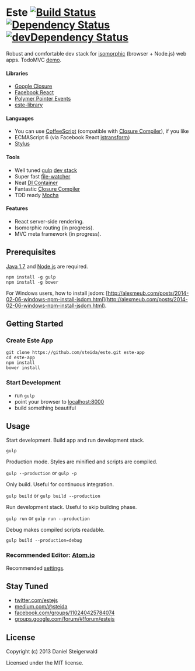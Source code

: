 # Este [![Build Status](https://secure.travis-ci.org/steida/este.png?branch=master)](http://travis-ci.org/steida/este) [![Dependency Status](https://david-dm.org/steida/este.png)](https://david-dm.org/steida/este) [![devDependency Status](https://david-dm.org/steida/este/dev-status.png)](https://david-dm.org/steida/este#info=devDependencies)

Robust and comfortable dev stack for [isomorphic](http://nerds.airbnb.com/isomorphic-javascript-future-web-apps/) (browser + Node.js) web apps. TodoMVC [demo](http://steida-este-todomvc.nodejitsu.com).

#### Libraries
  - [Google Closure](https://developers.google.com/closure/library/)
  - [Facebook React](http://facebook.github.io/react/)
  - [Polymer Pointer Events](http://www.polymer-project.org/platform/pointer-events.html)
  - [este-library](https://github.com/steida/este-library)

#### Languages
  - You can use [CoffeeScript](coffeescript.org) (compatible with [Closure Compiler](https://developers.google.com/closure/compiler/)), if you like
  - ECMAScript 6 (via Facebook React [jstransform](https://github.com/facebook/jstransform/tree/master/visitors/__tests__))
  - [Stylus](http://learnboost.github.io/stylus/)

#### Tools
  - Well tuned [gulp](gulpjs.com) [dev stack](https://github.com/steida/gulp-este)
  - Super fast [file-watcher](https://github.com/steida/este-watch)
  - Neat [DI Container](https://github.com/steida/gulp-closure-dicontainer)
  - Fantastic [Closure Compiler](https://developers.google.com/closure/compiler/)
  - TDD ready [Mocha](http://visionmedia.github.io/mocha)

#### Features
  - React server-side rendering.
  - Isomorphic routing (in progress).
  - MVC meta framework (in progress).

## Prerequisites
  [Java 1.7](http://www.oracle.com/technetwork/java/javase/downloads/index.html) and [Node.js](http://nodejs.org) are required.
  ```shell
  npm install -g gulp
  npm install -g bower
  ```
  
For Windows users, how to install jsdom: [http://alexmeub.com/posts/2014-02-06-windows-npm-install-jsdom.html](http://alexmeub.com/posts/2014-02-06-windows-npm-install-jsdom.html).

## Getting Started

### Create Este App

  ```shell
  git clone https://github.com/steida/este.git este-app
  cd este-app
  npm install
  bower install
  ```

### Start Development

  - run ```gulp```
  - point your browser to [localhost:8000](http://localhost:8000)
  - build something beautiful

## Usage

  Start development. Build app and run development stack.

  ```gulp ```

  Production mode. Styles are minified and scripts are compiled.

  ```gulp --production``` or ```gulp -p```

  Only build. Useful for continuous integration.

  ```gulp build``` or ```gulp build --production```

  Run development stack. Useful to skip building phase.

  ```gulp run``` or ```gulp run --production```

  Debug makes compiled scripts readable.

  ```gulp build --production=debug```

### Recommended Editor: [Atom.io](http://atom.io)

Recommended [settings](https://github.com/steida/atom-io-settings).

## Stay Tuned

  - [twitter.com/estejs](https://twitter.com/estejs)
  - [medium.com/@steida](https://medium.com/@steida)
  - [facebook.com/groups/110240425784074](https://www.facebook.com/groups/110240425784074/)
  - [groups.google.com/forum/#!forum/estejs](https://groups.google.com/forum/#!forum/estejs)

## License
Copyright (c) 2013 Daniel Steigerwald

Licensed under the MIT license.
